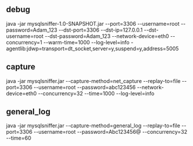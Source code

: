 ## debug
java -jar  mysqlsniffer-1.0-SNAPSHOT.jar --port=3306 --username=root --password=Adam_123 --dst-port=3306 --dst-ip=127.0.0.1 --dst-username=root --dst-password=Adam_123 --network-device=eth0  --concurrency=1  --warm-time=1000 --log-level=info -agentlib:jdwp=transport=dt_socket,server=y,suspend=y,address=5005

## capture
java  -jar mysqlsniffer.jar --capture-method=net_capture   --replay-to=file --port=3306 --username=root --password=abc123456 --network-device=eth0  --concurrency=32  --time=1000 --log-level=info 

## general_log
java  -jar mysqlsniffer.jar --capture-method=general_log  --replay-to=file --port=3306 --username=root --password=Abc123456@  --concurrency=32 --time=60


